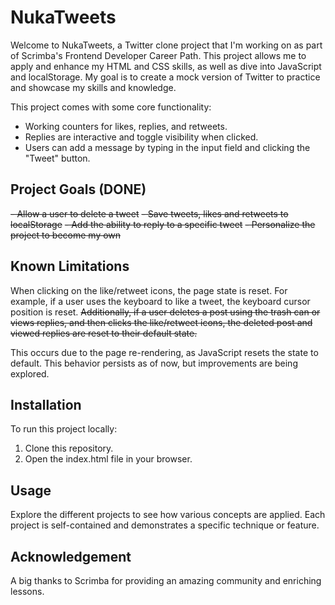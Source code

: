 # NukaTweets

Welcome to NukaTweets, a Twitter clone project that I'm working on as part of Scrimba's Frontend Developer Career Path. This project allows me to apply and enhance my HTML and CSS skills, as well as dive into JavaScript and localStorage. My goal is to create a mock version of Twitter to practice and showcase my skills and knowledge.

This project comes with some core functionality:
- Working counters for likes, replies, and retweets.
- Replies are interactive and toggle visibility when clicked.
- Users can add a message by typing in the input field and clicking the "Tweet" button.

## Project Goals (DONE)
~~- Allow a user to delete a tweet~~
~~- Save tweets, likes and retweets to localStorage~~
~~- Add the ability to reply to a specific tweet~~
~~- Personalize the project to become my own~~

## Known Limitations
When clicking on the like/retweet icons, the page state is reset. For example, if a user uses the keyboard to like a tweet, the keyboard cursor position is reset. ~~Additionally, if a user deletes a post using the trash can or views replies, and then clicks the like/retweet icons, the deleted post and viewed replies are reset to their default state.~~

This occurs due to the page re-rendering, as JavaScript resets the state to default. This behavior persists as of now, but improvements are being explored.

## Installation
To run this project locally:

1. Clone this repository.
2. Open the index.html file in your browser.

## Usage
Explore the different projects to see how various concepts are applied. Each project is self-contained and demonstrates a specific technique or feature.

## Acknowledgement
A big thanks to Scrimba for providing an amazing community and enriching lessons.